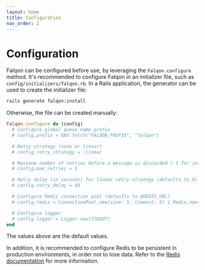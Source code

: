```yaml
---
layout: home
title: Configuration
nav_order: 2
---
```


# Configuration

Falqon can be configured before use, by leveraging the `Falqon.configure` method.
It's recommended to configure Falqon in an initializer file, such as `config/initializers/falqon.rb`.
In a Rails application, the generator can be used to create the initializer file:

```bash
rails generate falqon:install
```

Otherwise, the file can be created manually:

```ruby
Falqon.configure do |config|
  # Configure global queue name prefix
  # config.prefix = ENV.fetch("FALQON_PREFIX", "falqon")

  # Retry strategy (none or linear)
  # config.retry_strategy = :linear

  # Maximum number of retries before a message is discarded (-1 for infinite retries)
  # config.max_retries = 3

  # Retry delay (in seconds) for linear retry strategy (defaults to 0)
  # config.retry_delay = 60

  # Configure Redis connection pool (defaults to $REDIS_URL)
  # config.redis = ConnectionPool.new(size: 5, timeout: 5) { Redis.new(url: ENV.fetch("REDIS_URL", "redis://localhost:6379/0")) }

  # Configure logger
  # config.logger = Logger.new(STDOUT)
end
```

The values above are the default values.

In addition, it is recommended to configure Redis to be persistent in production environments, in order not to lose data.
Refer to the [Redis documentation](https://redis.io/docs/management/persistence/) for more information.

